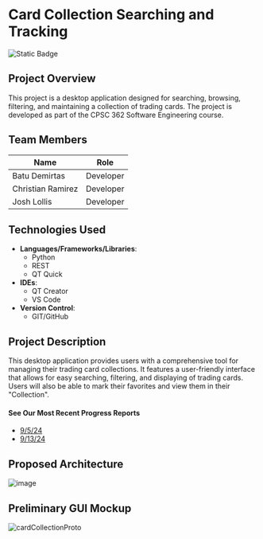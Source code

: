 # Card Collection Searching and Tracking
![Static Badge](https://img.shields.io/badge/Current_Phase-Planning-orange?style=for-the-badge)


## Project Overview
This project is a desktop application designed for searching, browsing, filtering, and maintaining a collection of trading cards. The project is developed as part of the CPSC 362 Software Engineering course.

## Team Members

| Name             | Role                          |
|------------------|-------------------------------|
| Batu Demirtas    | Developer                     |
| Christian Ramirez| Developer                     |
| Josh Lollis      | Developer                     |

## Technologies Used

- **Languages/Frameworks/Libraries**: 
  - Python
  - REST
  - QT Quick
- **IDEs**:
  - QT Creator
  - VS Code
- **Version Control**:
  - GIT/GitHub

## Project Description
This desktop application provides users with a comprehensive tool for managing their trading card collections. It features a user-friendly interface that allows for easy searching, filtering, and displaying of trading cards. Users will also be able to mark their favorites and view them in their "Collection".

#### See Our Most Recent Progress Reports
- [9/5/24](https://github.com/TelloViz/Card-Collection/discussions/11)
- [9/13/24](https://github.com/TelloViz/Card-Collection/discussions/32)

## Proposed Architecture

![image](https://github.com/user-attachments/assets/a808f0fc-4a9f-4b75-bcd6-ec6d0b5f04bb)

## Preliminary GUI Mockup
![cardCollectionProto](https://github.com/user-attachments/assets/d9e8cfb1-43d9-417c-b80f-c7c15893e1dd)



